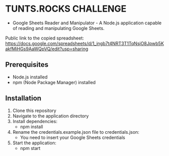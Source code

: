# TUNTS.ROCKS CHALLENGE

- Google Sheets Reader and Manipulator -
  A Node.js application capable of reading and manipulating Google Sheets.

Public link to the copied spreadsheet:
https://docs.google.com/spreadsheets/d/1_ingb7t4NRT3T1TqNsjO8Jpwb5KakfMiHGs9AaWQpVQ/edit?usp=sharing

## Prerequisites

- Node.js installed
- npm (Node Package Manager) installed

## Installation

1. Clone this repository
2. Navigate to the application directory
3. Install dependencies:
   - npm install
4. Rename the credentials.example.json file to credentials.json:
   - You need to insert your Google Sheets credentials
5. Start the application:
   - npm start
